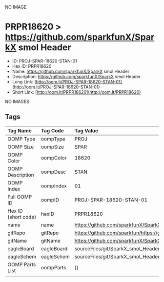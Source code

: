


  
NO IMAGE  
# PRPR18620 > https://github.com/sparkfunX/SparkX smol Header

- ID: PROJ-SPAR-18620-STAN-01
- Hex ID: PRPR18620
- Name: https://github.com/sparkfunX/SparkX smol Header
- Description: https://github.com/sparkfunX/SparkX smol Header
- Long Link: [http://oom.lt/PROJ-SPAR-18620-STAN-01](http://oom.lt/PROJ-SPAR-18620-STAN-01)
- Short Link: [http://oom.lt/PRPR18620](http://oom.lt/PRPR18620)
  
NO IMAGES  
## Tags
  

|Tag Name|Tag Code|Tag Value|
| :--- | :--- | :--- |
|OOMP Type|oompType|PROJ|
|OOMP Size|oompSize|SPAR|
|OOMP Color|oompColor|18620|
|OOMP Description|oompDesc|STAN|
|OOMP Index|oompIndex|01|
|Full OOMP ID|oompID|PROJ-SPAR-18620-STAN-01|
|Hex ID (short code)|hexID|PRPR18620|
|name|name|https://github.com/sparkfunX/SparkX smol Header|
|gitRepo|gitRepo|https://github.com/sparkfun/https://github.com/sparkfunX/SparkX_smol_Header|
|gitName|gitName|https://github.com/sparkfunX/SparkX_smol_Header|
|eagleBoard|eagleBoard|sourceFiles/git/SparkX_smol_Header/Hardware/SparkX_smol_Header.brd|
|eagleSchem|eagleSchem|sourceFiles/git/SparkX_smol_Header/Hardware/SparkX_smol_Header.sch|
|OOMP Parts List|oompParts|{}|
||||
